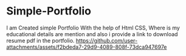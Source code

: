 # Simple-Portfolio
I am Created simple Portfolio With the help of Html CSS, Where is my educational details are mention 
and also i provide a link to download resume pdf in the portfolio.
https://github.com/user-attachments/assets/f2bdeda7-29d9-4089-808f-73dca947697e
